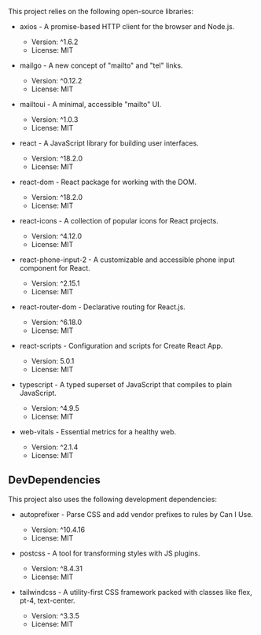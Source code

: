 This project relies on the following open-source libraries:

- axios - A promise-based HTTP client for the browser and Node.js.  
  - Version: ^1.6.2  
  - License: MIT

- mailgo - A new concept of "mailto" and "tel" links.  
  - Version: ^0.12.2  
  - License: MIT

- mailtoui - A minimal, accessible "mailto" UI.  
  - Version: ^1.0.3  
  - License: MIT

- react - A JavaScript library for building user interfaces.  
  - Version: ^18.2.0  
  - License: MIT

- react-dom - React package for working with the DOM.  
  - Version: ^18.2.0  
  - License: MIT

- react-icons - A collection of popular icons for React projects.  
  - Version: ^4.12.0  
  - License: MIT

- react-phone-input-2 - A customizable and accessible phone input component for React.  
  - Version: ^2.15.1  
  - License: MIT

- react-router-dom - Declarative routing for React.js.  
  - Version: ^6.18.0  
  - License: MIT

- react-scripts - Configuration and scripts for Create React App.  
  - Version: 5.0.1  
  - License: MIT

- typescript - A typed superset of JavaScript that compiles to plain JavaScript.  
  - Version: ^4.9.5  
  - License: MIT

- web-vitals - Essential metrics for a healthy web.  
  - Version: ^2.1.4  
  - License: MIT

## DevDependencies

This project also uses the following development dependencies:

- autoprefixer - Parse CSS and add vendor prefixes to rules by Can I Use.  
  - Version: ^10.4.16  
  - License: MIT

- postcss - A tool for transforming styles with JS plugins.  
  - Version: ^8.4.31  
  - License: MIT

- tailwindcss - A utility-first CSS framework packed with classes like flex, pt-4, text-center.  
  - Version: ^3.3.5  
  - License: MIT

